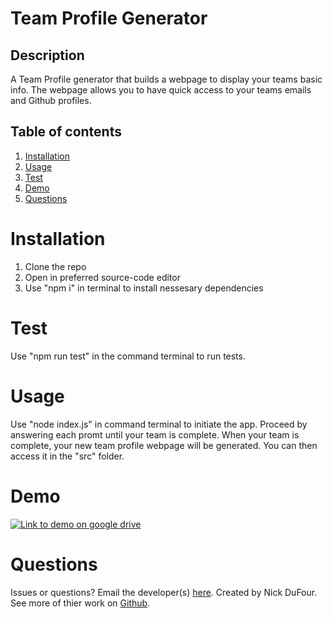 # Team Profile Generator

## Description

A Team Profile generator that builds a webpage to display your teams basic info. The webpage allows you to have quick access to your teams emails and Github profiles.

## Table of contents

1. [Installation](#installation)
2. [Usage](#usage)
3. [Test](#test)
4. [Demo](#demo)
5. [Questions](#questions)

# Installation

1. Clone the repo
2. Open in preferred source-code editor
3. Use "npm i" in terminal to install nessesary dependencies

# Test

Use "npm run test" in the command terminal to run tests. 

# Usage

Use "node index.js" in command terminal to initiate the app. Proceed by answering each promt until your team is complete. When your team is complete, your new team profile webpage will be generated. You can then access it in the "src" folder.

# Demo

[![Link to demo on google drive](https://cdn-icons-png.flaticon.com/512/5359/5359890.png)](https://drive.google.com/file/d/1SO0todchKtoAhRrRGGUXq1haIOx_U6S0/view)

# Questions

Issues or questions? Email the developer(s) [here](mailto:nick.dufour48@gmail.com).
Created by Nick DuFour. See more of thier work on [Github](https://github.com/ndufour48).